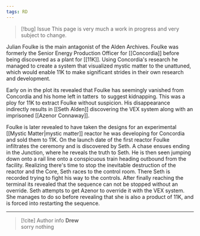 ```yaml
---
tags: RD
---
```

> [!bug] Issue
> This page is very much a work in progress and very subject to change.

Julian Foulke is the main antagonist of the Alden Archives. Foulke was formerly the Senior Energy Production Officer for [[Concordia]] before being discovered as a plant for [[11K]]. Using Concordia's research he managed to create a system that visualized mystic matter to the unattuned, which would enable 11K to make significant strides in their own research and development.  

Early on in the plot its revealed that Foulke has seemingly vanished from Concordia and his home left in tatters  to suggest kidnapping. This was a ploy for 11K to extract Foulke without suspicion. His disappearance indirectly results in [[Seth Alden]] discovering the VEX system along with an imprisoned [[Azenor Connaway]].  

Foulke is later revealed to have taken the designs for an experimental [[Mystic Matter|mystic matter]] reactor he was developing for Concordia and sold them to 11K. On the launch date of the first reactor Foulke infiltrates the ceremony and is discovered by Seth. A chase ensues ending in the Junction, where he reveals the truth to Seth. He is then seen jumping down onto a rail line onto a conspicuous train heading outbound from the facility. Realizing there's time to stop the inevitable destruction of the reactor and the Core, Seth races to the control room. There Seth is recorded trying to fight his way to the controls. After finally reaching the terminal its revealed that the sequence can not be stopped without an override. Seth attempts to get Azenor to override it with the VEX system. She manages to do so before revealing that she is also a product of 11K, and is forced into restarting the sequence.

-----
> [!cite] Author info
> **Drew**\
> sorry nothing